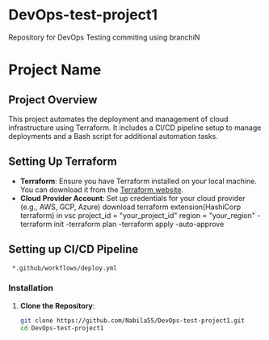 # DevOps-test-project1
Repository for DevOps Testing
commiting using branchiN

# Project Name

## Project Overview

This project automates the deployment and management of cloud infrastructure using Terraform. It includes a CI/CD pipeline setup to manage deployments and a Bash script for additional automation tasks.

## Setting Up Terraform

- **Terraform**: Ensure you have Terraform installed on your local machine. You can download it from the [Terraform website](https://www.terraform.io/downloads.html).
- **Cloud Provider Account**: Set up credentials for your cloud provider (e.g., AWS, GCP, Azure)
     download terraform extension(HashiCorp terraform) in vsc
     project_id = "your_project_id"
      region     = "your_region"
      -terraform init
      -terraform plan
      -terraform apply -auto-approve
## Setting up CI/CD Pipeline
     *.github/workflows/deploy.yml
### Installation

1. **Clone the Repository**:
   ```bash
   git clone https://github.com/Nabila55/DevOps-test-project1.git
   cd DevOps-test-project1

